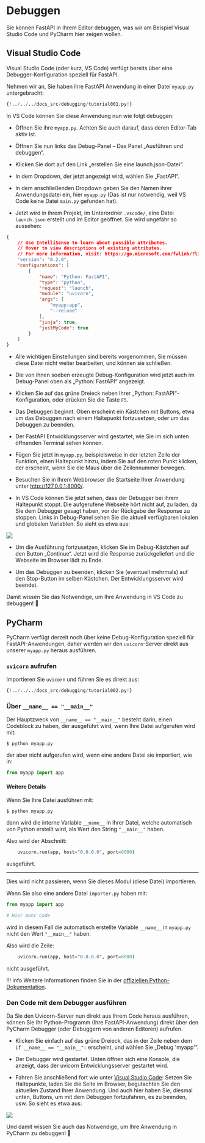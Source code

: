 # Debuggen

Sie können FastAPI in Ihrem Editor debuggen, was wir am Beispiel Visual Studio Code und PyCharm hier zeigen wollen.

## Visual Studio Code

Visual Studio Code (oder kurz, VS Code) verfügt bereits über eine Debugger-Konfiguration speziell für FastAPI.

Nehmen wir an, Sie haben ihre FastAPI Anwendung in einer Datei `myapp.py` untergebracht:

```Python
{!../../../docs_src/debugging/tutorial001.py!}
```

In VS Code können Sie diese Anwendung nun wie folgt debuggen:

* Öffnen Sie ihre `myapp.py`. Achten Sie auch darauf, dass deren Editor-Tab aktiv ist.

* Öffnen Sie nun links das Debug-Panel – Das Panel „Ausführen und debuggen“.

* Klicken Sie dort auf den Link „erstellen Sie eine launch.json-Datei“.

* In dem Dropdown, der jetzt angezeigt wird, wählen Sie „FastAPI“.

* In dem anschließenden Dropdown geben Sie den Namen ihrer Anwendungsdatei ein, hier `myapp.py` (Das ist nur notwendig, weil VS Code keine Datei `main.py` gefunden hat).

* Jetzt wird in ihrem Projekt, im Unterordner `.vscode/`, eine Datei `launch.json` erstellt und im Editor geöffnet. Sie wird ungefähr so aussehen:

```json
{
    // Use IntelliSense to learn about possible attributes.
    // Hover to view descriptions of existing attributes.
    // For more information, visit: https://go.microsoft.com/fwlink/?linkid=830387
    "version": "0.2.0",
    "configurations": [
        {
            "name": "Python: FastAPI",
            "type": "python",
            "request": "launch",
            "module": "uvicorn",
            "args": [
                "myapp:app",
                "--reload"
            ],
            "jinja": true,
            "justMyCode": true
        }
    ]
}
```

* Alle wichtigen Einstellungen sind bereits vorgenommen, Sie müssen diese Datei nicht weiter bearbeiten, und können sie schließen.

* Die von ihnen soeben erzeugte Debug-Konfiguration wird jetzt auch im Debug-Panel oben als „Python: FastAPI“ angezeigt.

* Klicken Sie auf das grüne Dreieck neben Ihrer „Python: FastAPI“- Konfiguration, oder drücken Sie die Taste `F5`.

*  Das Debuggen beginnt. Oben erscheint ein Kästchen mit Buttons, etwa um das Debuggen nach einem Haltepunkt fortzusetzen, oder um das Debuggen zu beenden.

* Der FastAPI Entwicklungsserver wird gestartet, wie Sie im sich unten öffnenden Terminal sehen können.

* Fügen Sie jetzt in `myapp.py`, beispielsweise in der letzten Zeile der Funktion, einen Haltepunkt hinzu, indem Sie auf den roten Punkt klicken, der erscheint, wenn Sie die Maus über die Zeilennummer bewegen.

* Besuchen Sie in Ihrem Webbrowser die Startseite Ihrer Anwendung unter <a href="http://127.0.0.1:8000/" class="external-link" target="_blank">http://127.0.0.1:8000/</a>.

* In VS Code können Sie jetzt sehen, dass der Debugger bei ihrem Haltepunkt stoppt. Die aufgerufene Webseite hört nicht auf, zu laden, da Sie dem Debugger gesagt haben, vor der Rückgabe der Response zu stoppen. Links in Debug-Panel sehen Sie die aktuell verfügbaren lokalen und globalen Variablen. So sieht es etwa aus:

<img src="/img/tutorial/debugging/image01.png">

* Um die Ausführung fortzusetzen, klicken Sie im Debug-Kästchen auf den Button „Continue“. Jetzt wird die Response zurückgeliefert und die Webseite im Browser lädt zu Ende.

* Um das Debuggen zu beenden, klicken Sie (eventuell mehrmals) auf den Stop-Button im selben Kästchen. Der Entwicklungsserver wird beendet.

Damit wissen Sie das Notwendige, um Ihre Anwendung in VS Code zu debuggen! 🚀

## PyCharm

PyCharm verfügt derzeit noch über keine Debug-Konfiguration speziell für FastAPI-Anwendungen, daher werden wir den `uvicorn`-Server direkt aus unserer `myapp.py` heraus ausführen.

### `uvicorn` aufrufen

Importieren Sie  `uvicorn` und führen Sie es direkt aus:

```Python hl_lines="1  15"
{!../../../docs_src/debugging/tutorial002.py!}
```

### Über `__name__ == "__main__"`

Der Hauptzweck von `__name__ == "__main__"` besteht darin, einen Codeblock zu haben, der ausgeführt wird, wenn Ihre Datei aufgerufen wird mit:

<div class="termy">

```console
$ python myapp.py
```

</div>

der aber nicht aufgerufen wird, wenn eine andere Datei sie importiert, wie in:

```Python
from myapp import app
```

#### Weitere Details

Wenn Sie Ihre Datei ausführen mit:

<div class="termy">

```console
$ python myapp.py
```

</div>

dann wird die interne Variable `__name__` in Ihrer Datei, welche automatisch von Python erstellt wird, als Wert den String `"__main__"` haben.

Also wird der Abschnitt:

```Python
    uvicorn.run(app, host="0.0.0.0", port=8000)
```

ausgeführt.

---

Dies wird nicht passieren, wenn Sie dieses Modul (diese Datei) importieren.

Wenn Sie also eine andere Datei `importer.py` haben mit:

```Python
from myapp import app

# Hier mehr Code
```

wird in diesem Fall die automatisch erstellte Variable `__name__` in `myapp.py` nicht den Wert `"__main__"` haben.

Also wird die Zeile:

```Python
    uvicorn.run(app, host="0.0.0.0", port=8000)
```

nicht ausgeführt.

!!! info
    Weitere Informationen finden Sie in der <a href="https://docs.python.org/3/library/__main__.html" class="external-link" target="_blank">offiziellen Python-Dokumentation</a>.

### Den Code mit dem Debugger ausführen

Da Sie den Uvicorn-Server nun direkt aus Ihrem Code heraus ausführen, können Sie Ihr Python-Programm (Ihre FastAPI-Anwendung) direkt über den PyCharm Debugger (oder Debuggern von anderen Editoren) aufrufen.

* Klicken Sie einfach auf das grüne Dreieck, das in der Zeile neben dem `if __name__ == "__main__":` erscheint, und wählen Sie „Debug 'myapp'“.

* Der Debugger wird gestartet. Unten öffnen sich eine Konsole, die anzeigt, dass der uvicorn Entwicklungsserver gestartet wird.

* Fahren Sie anschließend fort wie unter [Visual Studio Code](#visual-studio-code): Setzen Sie Haltepunkte, laden Sie die Seite im Browser, begutachten Sie den aktuellen Zustand Ihrer Anwendung. Und auch hier haben Sie, diesmal unten, Buttons, um mit dem Debuggen fortzufahren, es zu beenden, usw. So sieht es etwa aus:

<img src="/img/tutorial/debugging/image02.png">

Und damit wissen Sie auch das Notwendige, um Ihre Anwendung in PyCharm zu debuggen! 🚀
